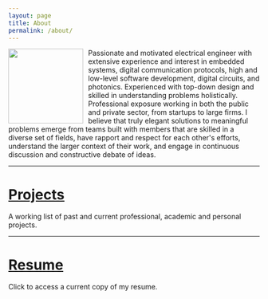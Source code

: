 ```yaml
---
layout: page
title: About
permalink: /about/
---
```

<p>
<img src="/Resource/headshot_new_1.png" style="float:left;width:150px;height:auto;padding:0px 10px 0px 0px;">
Passionate and motivated electrical engineer with extensive experience and interest in embedded systems, digital communication protocols, high and low-level software development, digital circuits, and photonics. Experienced with top-down design and skilled in understanding problems holistically. Professional exposure working in both the public and private sector, from startups to large firms. I believe that truly elegant solutions to meaningful problems emerge from teams built with members that are skilled in a diverse set of fields, have rapport and respect for each other's efforts, understand the larger context of their work, and engage in continuous discussion and constructive debate of ideas.
</p>
<hr>
<h1><a href = "{{site.url}}/Projects">Projects</a></h1>
<p>A working list of past and current professional, academic and personal projects.</p>
<hr>
<h1><a href = "{{site.url}}/resume_for_github_io.pdf">Resume</a></h1>
<p>Click to access a current copy of my resume.</p>
